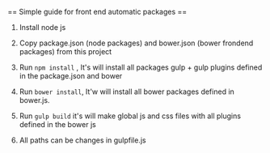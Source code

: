 == Simple guide for front end automatic packages ==

1) Install node js

2) Copy package.json (node packages) and bower.json (bower frondend packages) from this project

3) Run `npm install` , It's will install all packages gulp + gulp plugins defined in the package.json and bower

4) Run `bower install`, It'w will install all bower packages defined in bower.js.

5) Run `gulp build` it's will make global js and css files with all plugins defined in the bower js

6) All paths can be changes in gulpfile.js